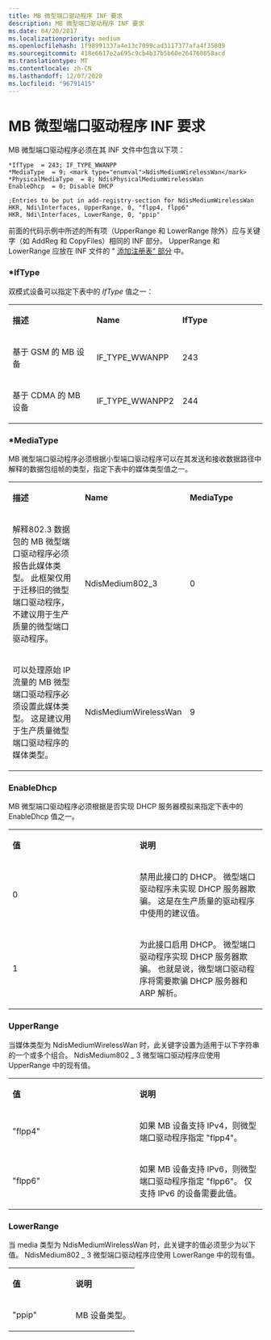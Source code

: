 ```yaml
---
title: MB 微型端口驱动程序 INF 要求
description: MB 微型端口驱动程序 INF 要求
ms.date: 04/20/2017
ms.localizationpriority: medium
ms.openlocfilehash: 1f98991337a4e13c7099cad3117377afa4f35809
ms.sourcegitcommit: 418e6617e2a695c9cb4b37b5b60e264760858acd
ms.translationtype: MT
ms.contentlocale: zh-CN
ms.lasthandoff: 12/07/2020
ms.locfileid: "96791415"
---
```

# <a name="mb-miniport-driver-inf-requirements"></a>MB 微型端口驱动程序 INF 要求


MB 微型端口驱动程序必须在其 INF 文件中包含以下项：

```INF
*IfType  = 243; IF_TYPE_WWANPP 
*MediaType  = 9; <mark type="enumval">NdisMediumWirelessWan</mark> 
*PhysicalMediaType  = 8; NdisPhysicalMediumWirelessWan
EnableDhcp  = 0; Disable DHCP

;Entries to be put in add-registry-section for NdisMediumWirelessWan
HKR, Ndi\Interfaces, UpperRange, 0, "flpp4, flpp6"
HKR, Ndi\Interfaces, LowerRange, 0, "ppip"
```

前面的代码示例中所述的所有项（UpperRange 和 LowerRange 除外）应与关键字（如 AddReg 和 CopyFiles）相同的 INF 部分。 UpperRange 和 LowerRange 应放在 INF 文件的 " [添加注册表" 部分](add-registry-sections-in-a-network-inf-file.md) 中。

### <a name="iftype"></a><a href="" id="-iftype"></a>\*IfType

双模式设备可以指定下表中的 *IfType* 值之一：

<table>
<colgroup>
<col width="33%" />
<col width="33%" />
<col width="33%" />
</colgroup>
<tbody>
<tr class="odd">
<td align="left"><p><strong>描述</strong></p></td>
<td align="left"><p><strong>Name</strong></p></td>
<td align="left"><p><strong>IfType</strong></p></td>
</tr>
<tr class="even">
<td align="left"><p>基于 GSM 的 MB 设备</p></td>
<td align="left"><p>IF_TYPE_WWANPP</p></td>
<td align="left"><p>243</p></td>
</tr>
<tr class="odd">
<td align="left"><p>基于 CDMA 的 MB 设备</p></td>
<td align="left"><p>IF_TYPE_WWANPP2</p></td>
<td align="left"><p>244</p></td>
</tr>
</tbody>
</table>

 

### <a name="mediatype"></a><a href="" id="-mediatype"></a>\*MediaType

MB 微型端口驱动程序必须根据小型端口驱动程序可以在其发送和接收数据路径中解释的数据包组帧的类型，指定下表中的媒体类型值之一。

<table>
<colgroup>
<col width="33%" />
<col width="33%" />
<col width="33%" />
</colgroup>
<tbody>
<tr class="odd">
<td align="left"><p><strong>描述</strong></p></td>
<td align="left"><p><strong>Name</strong></p></td>
<td align="left"><p><strong>MediaType</strong></p></td>
</tr>
<tr class="even">
<td align="left"><p>解释802.3 数据包的 MB 微型端口驱动程序必须报告此媒体类型。 此框架仅用于迁移旧的微型端口驱动程序，不建议用于生产质量的微型端口驱动程序。</p></td>
<td align="left"><p>NdisMedium802_3</p></td>
<td align="left"><p>0</p></td>
</tr>
<tr class="odd">
<td align="left"><p>可以处理原始 IP 流量的 MB 微型端口驱动程序必须设置此媒体类型。 这是建议用于生产质量微型端口驱动程序的媒体类型。</p></td>
<td align="left"><p>NdisMediumWirelessWan</p></td>
<td align="left"><p>9</p></td>
</tr>
</tbody>
</table>

 

### <a name="enabledhcp"></a>EnableDhcp

MB 微型端口驱动程序必须根据是否实现 DHCP 服务器模拟来指定下表中的 EnableDhcp 值之一。

<table>
<colgroup>
<col width="50%" />
<col width="50%" />
</colgroup>
<tbody>
<tr class="odd">
<td align="left"><p><strong>值</strong></p></td>
<td align="left"><p><strong>说明</strong></p></td>
</tr>
<tr class="even">
<td align="left"><p>0</p></td>
<td align="left"><p>禁用此接口的 DHCP。 微型端口驱动程序未实现 DHCP 服务器欺骗。 这是在生产质量的驱动程序中使用的建议值。</p></td>
</tr>
<tr class="odd">
<td align="left"><p>1</p></td>
<td align="left"><p>为此接口启用 DHCP。 微型端口驱动程序实现 DHCP 服务器欺骗。 也就是说，微型端口驱动程序将需要欺骗 DHCP 服务器和 ARP 解析。</p></td>
</tr>
</tbody>
</table>

 

### <a name="upperrange"></a>UpperRange

当媒体类型为 NdisMediumWirelessWan 时，此关键字设置为适用于以下字符串的一个或多个组合。 NdisMedium802 \_ 3 微型端口驱动程序应使用 UpperRange 中的现有值。

<table>
<colgroup>
<col width="50%" />
<col width="50%" />
</colgroup>
<tbody>
<tr class="odd">
<td align="left"><p><strong>值</strong></p></td>
<td align="left"><p><strong>说明</strong></p></td>
</tr>
<tr class="even">
<td align="left"><p>"flpp4"</p></td>
<td align="left"><p>如果 MB 设备支持 IPv4，则微型端口驱动程序指定 "flpp4"。</p></td>
</tr>
<tr class="odd">
<td align="left"><p>"flpp6"</p></td>
<td align="left"><p>如果 MB 设备支持 IPv6，则微型端口驱动程序指定 "flpp6"。 仅支持 IPv6 的设备需要此值。</p></td>
</tr>
</tbody>
</table>

 

### <a name="lowerrange"></a>LowerRange

当 media 类型为 NdisMediumWirelessWan 时，此关键字的值必须至少为以下值。 NdisMedium802 \_ 3 微型端口驱动程序应使用 LowerRange 中的现有值。

<table>
<colgroup>
<col width="50%" />
<col width="50%" />
</colgroup>
<tbody>
<tr class="odd">
<td align="left"><p><strong>值</strong></p></td>
<td align="left"><p><strong>说明</strong></p></td>
</tr>
<tr class="even">
<td align="left"><p>"ppip"</p></td>
<td align="left"><p>MB 设备类型。</p></td>
</tr>
</tbody>
</table>

 

 

 





